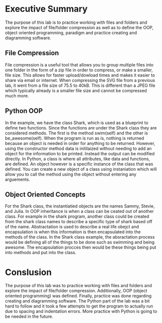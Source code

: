 # Executive Summary
The purpose of this lab is to practice working with files and folders and explore the impact of file/folder compression as well as to define the OOP, object oriented programming,
paradigm and practice creating and diagramming software.  
## File Compression
File compression is a useful tool that allows you to group multiple files into one folder in the form of a zip file in order to compress, or make a smaller, file size. This allows
for faster upload/dowload times and makes it easier to share via email or internet. 
When compressing the SVG file from a previous lab, it went from a file size of 75.5 to 40kB. This is different than a JPEG file which typically already is a smaller file
size and cannot be compressed much more.
## Python OOP
In the example, we have the class Shark, which is used as a blueprint to define two functions. Since the functions are under the Shark class they are considered methods. The first is
the method swim(self) and the other is be_awesome(self). When the program is run as is, nothing is returned because an object is needed in order for anything to be returned. 
However, using the constructor method data is initilaized without needing to add an object for the information to be printed. Instead the output can be modified directly. In Python,
a class is where all attributes, like data and functions, are defined. An object however is a specific instance of the class that was defined. You can create a new object of a class 
using instaniation which will allow you to call the method using the object without entering any arguements. 
## Object Oriented Concepts
For the Shark class, the instantiatied objects are the names Sammy, Stevie, and Julia. In OOP inheritance is when a class can be ceated out of another class. For example in the shark program, another class could be created from the shark class names to describe a specific type of shark based off of the name. 
Abstractation is used to describe a real life obejct and encapsulation is when this information is then encapsulated into the methods of the class. In the Shark class example, the absractation process would be defining all of the things to be done such as swimming and being awesome. The encapsulation procces then would be these things being put into methods and put into the class. 
# Conslusion
The purpose of this lab was to practice working with files and folders and explore the impact of file/folder compression. Additionally, OOP (object oriented programming) was defined. Finally, practice was done regarding creating and diagramming software. The Python part of the lab was a bit hard to follow and it took a few attempts to get the program to actually run due to spacing and indentation errors. More practice with Python is going to be needed in the future.   
